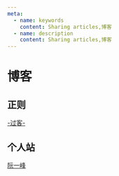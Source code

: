 ```yaml
---
meta:
  - name: keywords
    content: Sharing articles,博客
  - name: description
    content: Sharing articles,博客
---
```


# 博客

## 正则

[-过客-](https://blog.csdn.net/lxcnn)

## 个人站

[阮一峰](http://www.ruanyifeng.com/blog/)
